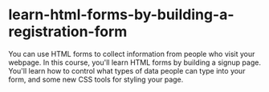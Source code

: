 # learn-html-forms-by-building-a-registration-form
You can use HTML forms to collect information from people who visit your webpage.  In this course, you'll learn HTML forms by building a signup page. You'll learn how to control what types of data people can type into your form, and some new CSS tools for styling your page.
